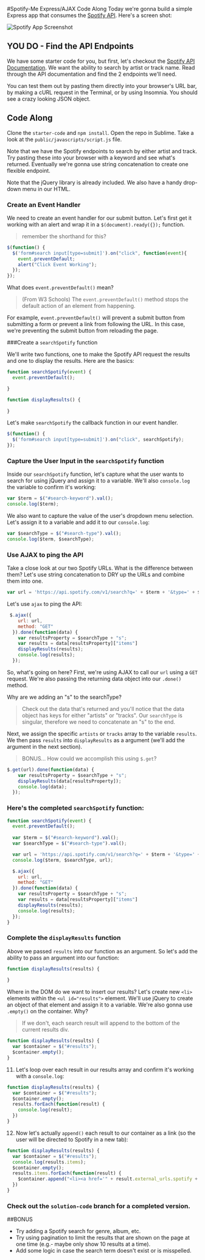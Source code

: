 #Spotify-Me Express/AJAX Code Along
Today we're gonna build a simple Express app that consumes the [Spotify API](https://developer.spotify.com/). Here's a screen shot:


![Spotify App Screenshot](screenshot.png)


## YOU DO - Find the API Endpoints
We have some starter code for you, but first, let's checkout the [Spotify API Documentation](https://developer.spotify.com/). We want the ability to search by artist or track name. Read through the API documentation and find the 2 endpoints we'll need. 

You can test them out by pasting them directly into your browser's URL bar, by making a cURL request in the Terminal, or by using Insomnia. You should see a crazy looking JSON object. 

## Code Along

Clone the `starter-code` and `npm install`. Open the repo in Sublime. Take a look at the `public/javascripts/script.js` file. 

Note that we have the Spotify endpoints to search by either artist and track. Try pasting these into your browser with a keyword and see what's returned. Eventually we're gonna use string concatenation to create one flexible endpoint.

Note that the jQuery library is already included. We also have a handy drop-down menu in our HTML.

### Create an Event Handler

We need to create an event handler for our submit button. Let's first get it working with an alert and wrap it in a `$(document).ready({});` function.
>remember the shorthand for this?

```js
$(function() {
  $('form#search input[type=submit]').on("click", function(event){
    event.preventDefault;
    alert("Click Event Working");
  });
});
```

What does `event.preventDefault()` mean?

>(From W3 Schools) The `event.preventDefault()` method stops the default action of an element from happening.
	
For example, `event.preventDefault()` will prevent a submit button from submitting a form or prevent a link from following the URL. In this case, we're preventing the submit button from reloading the page.


###Create a `searchSpotify` function

We'll write two functions, one to make the Spotify API request the results and one to display the results. Here are the basics:

```js
function searchSpotify(event) {
  event.preventDefault(); 

}

function displayResults() {
 
}
```


Let's make `searchSpotify` the callback function in our event handler.

```js
$(function() {
  $('form#search input[type=submit]').on("click", searchSpotify);
});
```

### Capture the User Input in the `searchSpotify` function
Inside our `searchSpotify` function, let's capture what the user wants to search for using jQuery and assign it to a variable. We'll also `console.log` the variable to confirm it's working:

```js
var $term = $("#search-keyword").val();
console.log($term);
```

We also want to capture the value of the user's dropdown menu selection. Let's assign it to a variable and add it to our `console.log`:

```js
var $searchType = $("#search-type").val();
console.log($term, $searchType);
```

### Use AJAX to ping the API
Take a close look at our two Spotify URLs. What is the difference between them? Let's use string concatenation to DRY up the URLs and combine them into one.

```js
var url = 'https://api.spotify.com/v1/search?q=' + $term + '&type=' + $searchType
```

Let's use `ajax` to ping the API:

```js
 $.ajax({
    url: url,
    method: "GET"
  }).done(function(data) {
    var resultsProperty = $searchType + "s";
    var results = data[resultsProperty]["items"]
    displayResults(results);
    console.log(results);
  });
```

So, what's going on here? First, we're using AJAX to call our `url` using a `GET` request. We're also passing the returning data object into our `.done()` method. 

Why are we adding an "s" to the searchType? 
>Check out the data that's returned and you'll notice that the data object has keys for either "artists" or "tracks". Our `searchType` is singular, therefore we need to concatenate an "s" to the end.

Next, we assign the specific `artists` or `tracks` array to the variable `results`. We then pass `results` into `displayResults` as a argument (we'll add the argument in the next section).

>BONUS... How could we accomplish this using `$.get`?

```js
$.get(url).done(function(data) {
    var resultsProperty = $searchType + "s";
    displayResults(data[resultsProperty]);
    console.log(data);
  }); 
```

### Here's the completed `searchSpotify` function:

```javascript
function searchSpotify(event) {
  event.preventDefault(); 
  
  var $term = $("#search-keyword").val();
  var $searchType = $("#search-type").val();

  var url = 'https://api.spotify.com/v1/search?q=' + $term + '&type=' + $searchType
  console.log($term, $searchType, url);

  $.ajax({
    url: url,
    method: "GET"
  }).done(function(data) {
    var resultsProperty = $searchType + "s";
    var results = data[resultsProperty]["items"]
    displayResults(results);
    console.log(results);
  });
}
```

### Complete the `displayResults` function

Above we passed `results` into our function as an argument. So let's add the ability to pass an argument into our function:

```js
function displayResults(results) {
  
}
```

Where in the DOM do we want to insert our results? Let's create new `<li>` elements within the `<ul id="results">` element. We'll use jQuery to create an object of that element and assign it to a variable. We're also gonna use `.empty()` on the container. Why?

>If we don't, each search result will append to the bottom of the current results div.

```js
function displayResults(results) {
  var $container = $("#results");
  $container.empty();  
}
```

11) Let's loop over each result in our results array and confirm it's working with a `console.log`:

```js
function displayResults(results) {
  var $container = $("#results");
  $container.empty();
  results.forEach(function(result) {
    console.log(result);
  })
}
```

12) Now let's actually `append()` each result to our container as a link (so the user will be directed to Spotify in a new tab):

```js
function displayResults(results) {
  var $container = $("#results");
  console.log(results.items);
  $container.empty();
  results.items.forEach(function(result) {
    $container.append("<li><a href='" + result.external_urls.spotify + "' target='_blank'>" + result.name + "</a></li>");
  })
}
```

### Check out the `solution-code` branch for a completed version.

##BONUS

- Try adding a Spotify search for genre, album, etc.
- Try using pagination to limit the results that are shown on the page at one time (e.g.- maybe only show 10 results at a time).
- Add some logic in case the search term doesn't exist or is misspelled.
